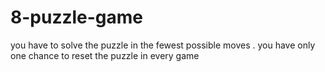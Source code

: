 # 8-puzzle-game 
you have to solve the puzzle in the fewest possible moves .
you have only one chance to reset the puzzle in every game
